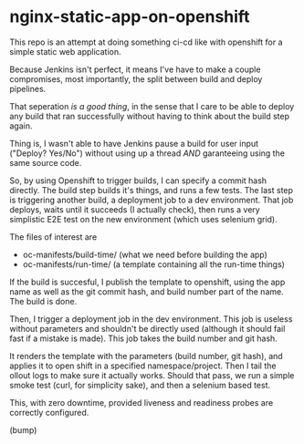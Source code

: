 # nginx-static-app-on-openshift

This repo is an attempt at doing something ci-cd like with openshift for a simple static web application.

Because Jenkins isn't perfect, it means I've have to make a couple compromises, most importantly, the split between build and deploy pipelines.

That seperation *is a good thing*, in the sense that I care to be able to deploy any build that ran successfully without having to think about the build step again.

Thing is, I wasn't able to have Jenkins pause a build for user input ("Deploy? Yes/No") without using up a thread *AND* garanteeing using the same source code.

So, by using Openshift to trigger builds, I can specify a commit hash directly. The build step builds it's things, and runs a few tests. The last step is triggering another build, a deployment job to a dev environment. That job deploys, waits until it succeeds (I actually check), then runs a very simplistic E2E test on the new environment (which uses selenium grid).

The files of interest are
- oc-manifests/build-time/ (what we need before building the app)
- oc-manifests/run-time/ (a template containing all the run-time things)

If the build is succesful, I publish the template to openshift, using the app name as well as the git commit hash, and build number part of the name. The build is done.

Then, I trigger a deployment job in the dev environment. This job is useless without parameters and shouldn't be directly used (although it should fail fast if a mistake is made). This job takes the build number and git hash.

It renders the template with the parameters (build number, git hash), and applies it to open shift in a specified namespace/project. Then I tail the ollout logs to make sure it actually works. Should that pass, we run a simple smoke test (curl, for simplicity sake), and then a selenium based test.

This, with zero downtime, provided liveness and readiness probes are correctly configured.

(bump)
